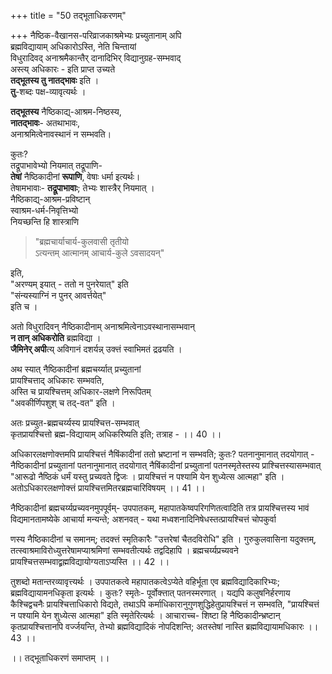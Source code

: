 +++
title = "50 तद्भूताधिकरणम्"

+++
नैष्ठिक-वैखानस-परिव्राजकाश्रमेभ्यः प्रच्युतानाम् अपि  
ब्रह्मविद्यायाम् अधिकारोऽस्ति, नेति चिन्तायां  
विधुरादिवद् अनाश्रमैकान्तैर् दानादिभिर् विद्यानुग्रह-सम्भवाद्  
अस्त्य् अधिकारः - इति प्राप्त उच्यते  
**तद्भूतस्य तु नातद्भावः** इति ।  
**तु**-शब्दः पक्ष-व्यावृत्यर्थः ।  

**तद्भूतस्य** नैष्ठिकाद्य्-आश्रम-निष्ठस्य,  
**नातद्भावः**- अतथाभावः,  
अनाश्रमित्वेनावस्थानं न सम्भवति।  

कुतः?  
तद्रूपाभावेभ्यो नियमात् तद्रूपाणि-  
**तेषां** नैष्ठिकादीनां **रूपाणि**, वेषाः धर्मा इत्यर्थः।  
तेषामभावाः- **तद्रूपाभावाः**; तेभ्यः शास्त्रैर् नियमात् ।  
नैष्ठिकाद्य्-आश्रम-प्रविष्टान्  
स्वाश्रम-धर्म-निवृत्तिभ्यो  
नियच्छन्ति हि शास्त्राणि  

> "ब्रह्मचार्याचार्य-कुलवासी तृतीयो  
ऽत्यन्तम् आत्मानम् आचार्य-कुले ऽवसादयन्" 

इति,  
"अरण्यम् इयात् - ततो न पुनरेयात्" इति  
"संन्यस्याग्निं न पुनर् आवर्त्तयेत्"  
इति च । 

अतो विधुरादिवन् नैष्ठिकादीनाम् अनाश्रमित्वेनाऽवस्थानासम्भवान्  
**न तान् अधिकरोति** ब्रह्मविद्या ।  
**जैमिनेर् अपी**त्य् अविगानं दशर्यन्न् उक्त्तं स्वाभिमतं द्रढयति ।  

अथ स्यात् नैष्ठिकादीनां ब्रह्मचर्य्यात् प्रच्युतानां  
प्रायश्चित्ताद् अधिकारः सम्भवति,  
अस्ति च प्रायश्चित्तम् अधिकार-लक्षणे निरूपितम्  
"अवकीर्णिपशुश् च तद्-वत" इति ।  

अतः प्रच्युत-ब्रह्मचर्य्यस्य प्रायश्चित्त-सम्भवात्  
कृतप्रायश्चित्तो ब्रह्म-विद्यायाम् अधिकरिष्यति इति; तत्राह - ।। 40 ।।

अधिकारलक्षणोक्त्तमपि प्रायश्चित्तं नैषिंकादीनां ततो भ्रष्टानां न सम्भवति; कुतः? पतनानुमानात् तदयोगात् - नैष्ठिकादीनां प्रच्युतानां पतनानुमानात् तदयोगात् नैषिंकादीनां प्रच्युतानां पतनस्मृतेस्तस्य प्राश्चित्तस्यासम्भवात् "आरूढो नैष्ठिकं धर्मं यस्तु प्रच्यवते द्विजः । प्रायश्चित्तं न पश्यामि येन शुध्येत्स आत्महा" इति । अतोऽधिकारलक्षणोक्त्तं प्रायश्चित्तमितरब्रह्मचारिविषयम् ।। 41 ।।

नैष्ठिकादीनां ब्रह्मचर्य्यप्रच्यवनमुपपूर्वम्- उपपातकम्, महापातकेष्वपरिगणितत्वादिति तत्र प्रायश्चित्तस्य भावं विद्यमानतामष्येके आचार्या मन्यन्ते; अशनवत् - यथा मध्वशनादिनिषेधस्तत्प्रायश्चित्तं चोपकुर्वा

णस्य नैष्ठिकादीनां च समानम्; तदक्त्तं स्मृतिकारैः "उत्तरेषां चैतदविरोधि" इति । गुरुकुलवासिना यदुक्त्तम्, तत्स्वाश्रमाविरोध्युत्तरेषामप्याश्रमिणां सम्भवतीत्यर्थः तद्वदिहापि । ब्रह्मचर्य्यप्रच्यवने प्रायश्चित्तसम्भवाद्व्रह्मविद्यायोग्यताऽप्यस्ति ।। 42 ।।

तुशब्दो मतान्तरव्यावृत्त्यर्थः । उपपातकत्वे महापातकत्वेऽप्येते वहिर्भूता एव ब्रह्मविद्यादिकारिभ्यः; ब्रह्मविद्यायामनधिकृता इत्यर्थः । कुतः? स्मृतेः- पूर्वोक्त्तात् पतनस्मरणात् । यद्यपि कलुषनिर्हरणाय कैश्चिद्वचनैः प्रायश्चित्ताधिकारो विद्यते, तथाऽपि कर्माधिकारानुगुणशुद्धिहेतुप्रायश्चित्तं न सम्भवति, "प्रायश्चित्तं न पश्यामि येन शुध्येत्स आत्महा" इति स्मृतेरित्यर्थः । आचाराच्च- शिष्टा हि नैष्ठिकादीन्भ्रष्टान् कृतप्रायश्चित्तानपि वर्ज्जयन्ति, तेभ्यो ब्रह्मविद्यादिकं नोपदिशन्ति; अतस्तेषां नास्ति ब्रह्मविद्यायामधिकारः ।। 43 ।।

।। तद्भूताधिकरणं समाप्तम् ।।